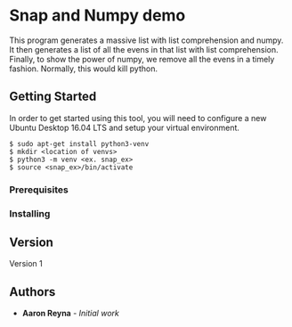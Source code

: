# Snap and Numpy demo

This program generates a massive list with list comprehension and numpy. 
It then generates a list of all the evens in that list with list comprehension.
Finally, to show the power of numpy, we remove all the evens in a timely fashion.
Normally, this would kill python.  

## Getting Started

In order to get started using this tool, you will need to configure a new Ubuntu Desktop 16.04 LTS 
and setup your virtual environment.

```
$ sudo apt-get install python3-venv
$ mkdir <location of venvs>
$ python3 -m venv <ex. snap_ex>
$ source <snap_ex>/bin/activate
```

### Prerequisites


### Installing


## Version

Version 1

## Authors

* **Aaron Reyna** - *Initial work*
